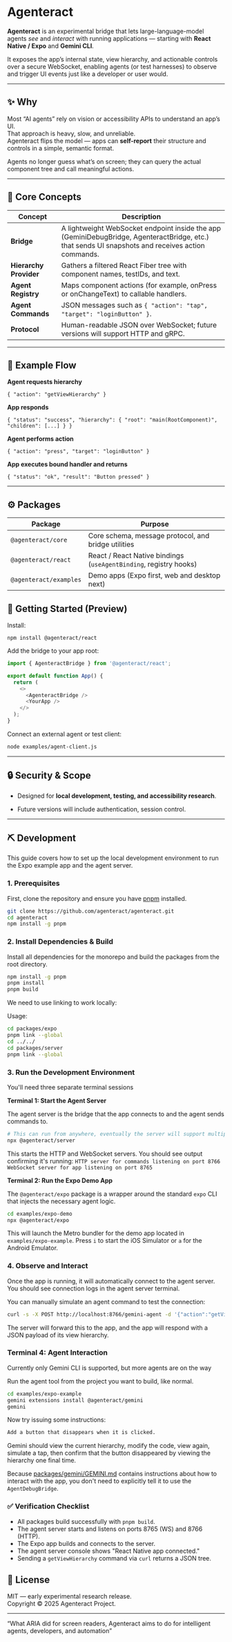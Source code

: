 # **Agenteract**

**Agenteract** is an experimental bridge that lets large-language-model agents *see* and *interact* with running applications — starting with **React Native / Expo** and **Gemini CLI**.

It exposes the app’s internal state, view hierarchy, and actionable controls over a secure WebSocket, enabling agents (or test harnesses) to observe and trigger UI events just like a developer or user would.

---

## **✨ Why**

Most “AI agents” rely on vision or accessibility APIs to understand an app’s UI.  
 That approach is heavy, slow, and unreliable.  
 Agenteract flips the model — apps can **self-report** their structure and controls in a simple, semantic format.

Agents no longer guess what’s on screen; they can query the actual component tree and call meaningful actions.

---

## **🧩 Core Concepts**

| Concept | Description |
| ----- | ----- |
| **Bridge** | A lightweight WebSocket endpoint inside the app (GeminiDebugBridge, AgenteractBridge, etc.) that sends UI snapshots and receives action commands. |
| **Hierarchy Provider** | Gathers a filtered React Fiber tree with component names, testIDs, and text. |
| **Agent Registry** | Maps component actions (for example, onPress or onChangeText) to callable handlers. |
| **Agent Commands** | JSON messages such as `{ "action": "tap", "target": "loginButton" }`. |
| **Protocol** | Human-readable JSON over WebSocket; future versions will support HTTP and gRPC. |

---

## **🧱 Example Flow**

**Agent requests hierarchy**

`{ "action": "getViewHierarchy" }`

**App responds**

`{ "status": "success", "hierarchy": { "root": "main(RootComponent)", "children": [...] } }`

**Agent performs action**

`{ "action": "press", "target": "loginButton" }`

**App executes bound handler and returns**

`{ "status": "ok", "result": "Button pressed" }`

---

## **⚙️ Packages**

| Package | Purpose |
| ----- | ----- |
| `@agenteract/core` | Core schema, message protocol, and bridge utilities |
| `@agenteract/react` | React / React Native bindings (`useAgentBinding`, registry hooks) |
| `@agenteract/examples` | Demo apps (Expo first, web and desktop next) |

## **🚀 Getting Started (Preview)**

Install:

`npm install @agenteract/react`

Add the bridge to your app root:

```ts
import { AgenteractBridge } from '@agenteract/react';

export default function App() {
  return (
    <>
      <AgenteractBridge />
      <YourApp />
    </>
  );
}
```

Connect an external agent or test client:

```bash
node examples/agent-client.js
```

---

## **🔒 Security & Scope**

* Designed for **local development, testing, and accessibility research**.

* Future versions will include authentication, session control.

---

## **⛏️ Development**

This guide covers how to set up the local development environment to run the Expo example app and the agent server.

### **1. Prerequisites**

First, clone the repository and ensure you have [pnpm](https://pnpm.io/) installed.

```bash
git clone https://github.com/agenteract/agenteract.git
cd agenteract
npm install -g pnpm
```

### **2. Install Dependencies & Build**

Install all dependencies for the monorepo and build the packages from the root directory.

```bash
npm install -g pnpm
pnpm install
pnpm build
```

We need to use linking to work locally:

Usage:
```bash
cd packages/expo
pnpm link --global
cd ../../
cd packages/server
pnpm link --global
```

### **3. Run the Development Environment**

You'll need three separate terminal sessions

**Terminal 1: Start the Agent Server**

The agent server is the bridge that the app connects to and the agent sends commands to.

```bash
# This can run from anywhere, eventually the server will support multiple apps under dev/test
npx @agenteract/server
```

This starts the HTTP and WebSocket servers. You should see output confirming it's running:
`HTTP server for commands listening on port 8766`
`WebSocket server for app listening on port 8765`

**Terminal 2: Run the Expo Demo App**

The `@agenteract/expo` package is a wrapper around the standard `expo` CLI that injects the necessary agent logic.

```bash
cd examples/expo-demo
npx @agenteract/expo
```

This will launch the Metro bundler for the demo app located in `examples/expo-example`. Press `i` to start the iOS Simulator or `a` for the Android Emulator.

### **4. Observe and Interact**

Once the app is running, it will automatically connect to the agent server. You should see connection logs in the agent server terminal.

You can manually simulate an agent command to test the connection:

```bash
curl -s -X POST http://localhost:8766/gemini-agent -d '{"action":"getViewHierarchy"}'
```

The server will forward this to the app, and the app will respond with a JSON payload of its view hierarchy.

### **Terminal 4: Agent Interaction**

Currently only Gemini CLI is supported, but more agents are on the way

Run the agent tool from the project you want to build, like normal.
```bash
cd examples/expo-example
gemini extensions install @agenteract/gemini
gemini
```

Now try issuing some instructions:
```txt
Add a button that disappears when it is clicked.
```

Gemini should view the current hierarchy, modify the code, view again, simulate a tap, then confirm that the button disappeared by viewing the hierarchy one final time.

Because [packages/gemini/GEMINI.md](GEMINI.md) contains instructions about how to interact with the app, you don't need to explicitly tell it to use the `AgentDebugBridge`.

### **✅ Verification Checklist**

*   All packages build successfully with `pnpm build`.
*   The agent server starts and listens on ports 8765 (WS) and 8766 (HTTP).
*   The Expo app builds and connects to the server.
*   The agent server console shows "React Native app connected."
*   Sending a `getViewHierarchy` command via `curl` returns a JSON tree.

## **📜 License**

MIT — early experimental research release.  
 Copyright © 2025 Agenteract Project.

---

“What ARIA did for screen readers, Agenteract aims to do for intelligent agents, developers, and automation”

